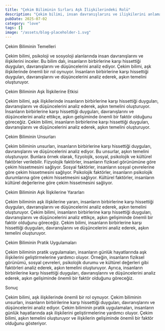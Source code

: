 ```yaml
---
title: "Çekim Biliminin Sırları Aşk İlişkilerindeki Rolü"
description: "Çekim bilimi, insan davranışlarını ve ilişkilerini anlamamıza yardımcı olan bir alan olarak karşımıza çıkıyor. Bu makalede, çekim biliminin aşk ilişkilerindeki rolünü inceleyeceğiz. Çekim biliminin..."
pubDate: 2025-07-02
category: "love"
tags: []
image: "/assets/blog-placeholder-1.svg"
---
```


Çekim Biliminin Temelleri

Çekim bilimi, psikoloji ve sosyoloji alanlarında insan davranışlarını ve ilişkilerini inceler. Bu bilim dalı, insanların birbirlerine karşı hissettiği duyguları, davranışlarını ve düşüncelerini analiz ediyor. Çekim bilimi, aşk ilişkilerinde önemli bir rol oynuyor. İnsanların birbirlerine karşı hissettiği duyguları, davranışlarını ve düşüncelerini analiz ederek, aşkın temelini oluşturuyor.

Çekim Biliminin Aşk İlişkilerine Etkisi

Çekim bilimi, aşk ilişkilerinde insanların birbirlerine karşı hissettiği duyguları, davranışlarını ve düşüncelerini analiz ederek, aşkın temelini oluşturuyor. İnsanların birbirlerine karşı hissettiği duyguları, davranışlarını ve düşüncelerini analiz ettikçe, aşkın gelişiminde önemli bir faktör olduğunu göreceğiz. Çekim bilimi, insanların birbirlerine karşı hissettiği duyguları, davranışlarını ve düşüncelerini analiz ederek, aşkın temelini oluşturuyor.

Çekim Biliminin Unsurları

Çekim biliminin unsurları, insanların birbirlerine karşı hissettiği duyguları, davranışlarını ve düşüncelerini analiz ediyor. Bu unsurlar, aşkın temelini oluşturuyor. Bunlara örnek olarak, fizyolojik, sosyal, psikolojik ve kültürel faktörler verilebilir. Fizyolojik faktörler, insanların fiziksel görünümüne göre çekim hissetmesini sağlıyor. Sosyal faktörler, insanların sosyal çevrelerine göre çekim hissetmesini sağlıyor. Psikolojik faktörler, insanların psikolojik durumlarına göre çekim hissetmesini sağlıyor. Kültürel faktörler, insanların kültürel değerlerine göre çekim hissetmesini sağlıyor.

Çekim Biliminin Aşk İlişkilerine Yararları

Çekim biliminin aşk ilişkilerine yararı, insanların birbirlerine karşı hissettiği duyguları, davranışlarını ve düşüncelerini analiz ederek, aşkın temelini oluşturuyor. Çekim bilimi, insanların birbirlerine karşı hissettiği duyguları, davranışlarını ve düşüncelerini analiz ettikçe, aşkın gelişiminde önemli bir faktör olduğunu göreceğiz. Çekim bilimi, insanların birbirlerine karşı hissettiği duyguları, davranışlarını ve düşüncelerini analiz ederek, aşkın temelini oluşturuyor.

Çekim Biliminin Pratik Uygulamaları

Çekim biliminin pratik uygulamaları, insanların günlük hayatlarında aşk ilişkilerini geliştirmelerine yardımcı oluyor. Örneğin, insanların fiziksel görünümü, sosyal çevreleri, psikolojik durumu ve kültürel değerleri gibi faktörleri analiz ederek, aşkın temelini oluşturuyor. Ayrıca, insanların birbirilerine karşı hissettiği duyguları, davranışlarını ve düşüncelerini analiz ederek, aşkın gelişiminde önemli bir faktör olduğunu göreceğiz.

Sonuç

Çekim bilimi, aşk ilişkilerinde önemli bir rol oynuyor. Çekim biliminin unsurları, insanların birbirilerine karşı hissettiği duyguları, davranışlarını ve düşüncelerini analiz ediyor. Çekim biliminin pratik uygulamaları, insanların günlük hayatlarında aşk ilişkilerini geliştirmelerine yardımcı oluyor. Çekim bilimi, aşkın temelini oluşturuyor ve ilişkilerin gelişiminde önemli bir faktör olduğunu gösteriyor.